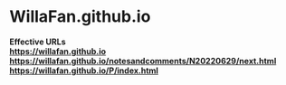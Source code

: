 # WillaFan.github.io
<b> Effective URLs <b> <br>
https://willafan.github.io <br>
https://willafan.github.io/notesandcomments/N20220629/next.html
https://willafan.github.io/P/index.html

